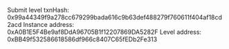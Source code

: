 Submit level txnHash: 0x99a44349f9a278cc679299bada616c9b63def488279f760611f404af18cd2acd
Instance address: 0xA0B1E5F4Be9af8DdA96705B1f12207869DA5282F
Level address: 0xBB49f532586618586df966c8407C65fEDb2Fe313
